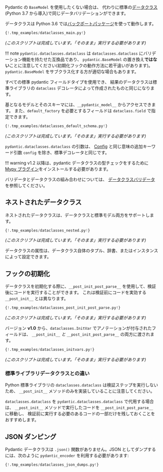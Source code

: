 <!--
If you don't want to use pydantic's `BaseModel` you can instead get the same data validation on standard
[dataclasses](https://docs.python.org/3/library/dataclasses.html) (introduced in python 3.7).
-->
Pydantic の `BaseModel` を使用したくない場合は、
代わりに標準の[データクラス](https://docs.python.org/3/library/dataclasses.html)(Python 3.7 から導入)で同じデータバリデーションができます。

<!--
Dataclasses work in python 3.6 using the [dataclasses backport package](https://github.com/ericvsmith/dataclasses).
-->
データクラスは Python 3.6 では[バックポートパッケージ](https://github.com/ericvsmith/dataclasses)を使って動作します。

```py
{!.tmp_examples/dataclasses_main.py!}
```
<!--
_(This script is complete, it should run "as is")_
-->
_(このスクリプトは完成しています。「そのまま」実行する必要があります)_

<!--
!!! note
    Keep in mind that `pydantic.dataclasses.dataclass` is a drop-in replacement for `dataclasses.dataclass`
    with validation, **not** a replacement for `pydantic.BaseModel` (with a small difference in how [initialization hooks](#initialize-hooks) work). There are cases where subclassing
    `pydantic.BaseModel` is the better choice.

    For more information and discussion see
    [samuelcolvin/pydantic#710](https://github.com/samuelcolvin/pydantic/issues/710).
-->
!!! note
    `pydantic.dataclasses.dataclass` は `dataclasses.dataclass` にバリデーション機能を持たせた互換品であり、
    `pydantic.BaseModel` の置き換え**ではない**ことに注意してください(初期化フックの動作方法に若干違いがあります)。
    `pydantic.BaseModel` をサブクラス化する方が適切な場合もあります。

<!--
You can use all the standard pydantic field types, and the resulting dataclass will be identical to the one
created by the standard library `dataclass` decorator.
-->
すべての標準 pydantic フィールドタイプを使用でき、
結果のデータクラスは標準ライブラリの `dataclass` デコレータによって作成されたものと同じになります。

<!--
The underlying model and its schema can be accessed through `__pydantic_model__`.
Also, fields that require a `default_factory` can be specified by a `dataclasses.field`.
-->
基となるモデルとそのスキーマには、`__pydantic_model__` からアクセスできます。
また、`default_factory` を必要とするフィールドは `dataclass.field` で指定できます。 

```py
{!.tmp_examples/dataclasses_default_schema.py!}
```
<!--
_(This script is complete, it should run "as is")_
-->
_(このスクリプトは完成しています。「そのまま」実行する必要があります)_

<!--
`pydantic.dataclasses.dataclass`'s arguments are the same as the standard decorator, except one extra
keyword argument `config` which has the same meaning as [Config](model_config.md).
-->
`pydantic.dataclasses.dataclass` の引数は、
[Config](model_config.md) と同じ意味の追加キーワード引数 `config` を除き、標準デコレータと同じです。

<!--
!!! warning
    After v1.2, [The Mypy plugin](/mypy_plugin.md) must be installed to type check pydantic dataclasses.
-->
!!! warning
    v1.2 以降は、pydantic データクラスの型チェックをするために [Mypy プラグイン](/mypy_plugin.md)をインストールする必要があります。

<!--
For more information about combining validators with dataclasses, see
[dataclass validators](validators.md#dataclass-validators).
-->
バリデータとデータクラスの組み合わせについては、
[データクラスバリデータ](validators.md#dataclass-validators)を参照してください。

<!--
## Nested dataclasses
-->
## ネストされたデータクラス

<!--
Nested dataclasses are supported both in dataclasses and normal models.
-->
ネストされたデータクラスは、データクラスと標準モデル両方をサポートします。

```py
{!.tmp_examples/dataclasses_nested.py!}
```
<!--
_(This script is complete, it should run "as is")_
-->
_(このスクリプトは完成しています。「そのまま」実行する必要があります)_

<!--
Dataclasses attributes can be populated by tuples, dictionaries or instances of the dataclass itself.
-->
データクラスの属性は、データクラス自体のタプル、辞書、またはインスタンスによって設定できます。

<!--
## Initialize hooks
-->
## フックの初期化

<!--
When you initialize a dataclass, it is possible to execute code *after* validation
with the help of `__post_init_post_parse__`. This is not the same as `__post_init__`, which executes
code *before* validation.
-->
データクラスを初期化する際に、`__post_init_post_parse__` を使用して、検証後にコードを実行することができます。
これは検証前にコードを実効する `__post_init__` とは異なります。

```py
{!.tmp_examples/dataclasses_post_init_post_parse.py!}
```
<!--
_(This script is complete, it should run "as is")_
-->
_(このスクリプトは完成しています。「そのまま」実行する必要があります)_

<!--
Since version **v1.0**, any fields annotated with `dataclasses.InitVar` are passed to both `__post_init__` *and*
`__post_init_post_parse__`.
-->
バージョン **v1.0** から、`dataclasses.InitVar` でアノテーションが付与されたフィールドは、
`__post_init__` *と* `__post_init_post_parse__` の両方に渡されます。

```py
{!.tmp_examples/dataclasses_initvars.py!}
```
<!--
_(This script is complete, it should run "as is")_
-->
_(このスクリプトは完成しています。「そのまま」実行する必要があります)_

<!--
### Difference with stdlib dataclasses
-->

### 標準ライブラリデータクラスとの違い

<!--
Note that the `dataclasses.dataclass` from python stdlib implements only the `__post_init__` method since it doesn't run a validation step.
-->
Python 標準ライブラリの `dataclasses.dataclass` は検証ステップを実行しないため、
`__post_init__` メソッドのみを実装していることに注意してください。

<!--
When substituting usage of `dataclasses.dataclass` with `pydantic.dataclasses.dataclass`, it is recommended to move the code executed in the `__post_init__` method to the `__post_init_post_parse__` method, and only leave behind part of code which needs to be executed before validation.
-->
`dataclasses.dataclass` を `pydantic.dataclasses.dataclass` で代用する場合は、
`__post_init__` メソッドで実行したコードを `__post_init_post_parse__` に移動し、
検証前に実行する必要のあるコードの一部だけを残しておくことをおすすめします。

<!--
## JSON Dumping
-->
## JSON ダンピング

<!--
Pydantic dataclasses do not feature a `.json()` function. To dump them as JSON, you will need to make use of the `pydantic_encoder` as follows:
-->
Pydantic データクラスは `.json()` 関数がありません。JSON としてダンプするには、次のように `pydantic_encoder` を利用する必要があります:

```py
{!.tmp_examples/dataclasses_json_dumps.py!}
```
